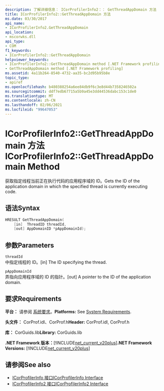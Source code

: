 ```yaml
---
description: 了解详细信息： ICorProfilerInfo2：： GetThreadAppDomain 方法
title: ICorProfilerInfo2::GetThreadAppDomain 方法
ms.date: 03/30/2017
api_name:
- ICorProfilerInfo2.GetThreadAppDomain
api_location:
- mscorwks.dll
api_type:
- COM
f1_keywords:
- ICorProfilerInfo2::GetThreadAppDomain
helpviewer_keywords:
- ICorProfilerInfo2::GetThreadAppDomain method [.NET Framework profiling]
- GetThreadAppDomain method [.NET Framework profiling]
ms.assetid: 4a11b264-8540-4732-aa35-bc2d95b95b8e
topic_type:
- apiref
ms.openlocfilehash: b480388254a6ee84db9f6c3e8d44b7358246502a
ms.sourcegitcommit: ddf7edb67715a5b9a45e3dd44536dabc153c1de0
ms.translationtype: MT
ms.contentlocale: zh-CN
ms.lasthandoff: 02/06/2021
ms.locfileid: "99647053"
---
```

# <a name="icorprofilerinfo2getthreadappdomain-method"></a><span data-ttu-id="53c36-103">ICorProfilerInfo2::GetThreadAppDomain 方法</span><span class="sxs-lookup"><span data-stu-id="53c36-103">ICorProfilerInfo2::GetThreadAppDomain Method</span></span>

<span data-ttu-id="53c36-104">获取指定线程当前正在执行代码的应用程序域的 ID。</span><span class="sxs-lookup"><span data-stu-id="53c36-104">Gets the ID of the application domain in which the specified thread is currently executing code.</span></span>  
  
## <a name="syntax"></a><span data-ttu-id="53c36-105">语法</span><span class="sxs-lookup"><span data-stu-id="53c36-105">Syntax</span></span>  
  
```cpp  
HRESULT GetThreadAppDomain(  
    [in]  ThreadID threadId,  
    [out] AppDomainID *pAppDomainId);  
```  
  
## <a name="parameters"></a><span data-ttu-id="53c36-106">参数</span><span class="sxs-lookup"><span data-stu-id="53c36-106">Parameters</span></span>  

 `threadId`  
 <span data-ttu-id="53c36-107">中指定线程的 ID。</span><span class="sxs-lookup"><span data-stu-id="53c36-107">[in] The ID specifying the thread.</span></span>  
  
 `pAppDomainId`  
 <span data-ttu-id="53c36-108">弄指向应用程序域的 ID 的指针。</span><span class="sxs-lookup"><span data-stu-id="53c36-108">[out] A pointer to the ID of the application domain.</span></span>  
  
## <a name="requirements"></a><span data-ttu-id="53c36-109">要求</span><span class="sxs-lookup"><span data-stu-id="53c36-109">Requirements</span></span>  

 <span data-ttu-id="53c36-110">**平台：** 请参阅 [系统要求](../../get-started/system-requirements.md)。</span><span class="sxs-lookup"><span data-stu-id="53c36-110">**Platforms:** See [System Requirements](../../get-started/system-requirements.md).</span></span>  
  
 <span data-ttu-id="53c36-111">**头文件：** CorProf.idl、CorProf.h</span><span class="sxs-lookup"><span data-stu-id="53c36-111">**Header:** CorProf.idl, CorProf.h</span></span>  
  
 <span data-ttu-id="53c36-112">**库：** CorGuids.lib</span><span class="sxs-lookup"><span data-stu-id="53c36-112">**Library:** CorGuids.lib</span></span>  
  
 <span data-ttu-id="53c36-113">**.NET Framework 版本：**[!INCLUDE[net_current_v20plus](../../../../includes/net-current-v20plus-md.md)]</span><span class="sxs-lookup"><span data-stu-id="53c36-113">**.NET Framework Versions:** [!INCLUDE[net_current_v20plus](../../../../includes/net-current-v20plus-md.md)]</span></span>  
  
## <a name="see-also"></a><span data-ttu-id="53c36-114">请参阅</span><span class="sxs-lookup"><span data-stu-id="53c36-114">See also</span></span>

- [<span data-ttu-id="53c36-115">ICorProfilerInfo 接口</span><span class="sxs-lookup"><span data-stu-id="53c36-115">ICorProfilerInfo Interface</span></span>](icorprofilerinfo-interface.md)
- [<span data-ttu-id="53c36-116">ICorProfilerInfo2 接口</span><span class="sxs-lookup"><span data-stu-id="53c36-116">ICorProfilerInfo2 Interface</span></span>](icorprofilerinfo2-interface.md)
